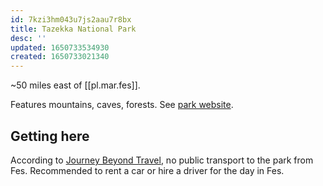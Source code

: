```yaml
---
id: 7kzi3hm043u7js2aau7r8bx
title: Tazekka National Park
desc: ''
updated: 1650733534930
created: 1650733021340
---
```


~50 miles east of [[pl.mar.fes]]. 

Features mountains, caves, forests. See [park website](http://www.tazekka.com/index.html).

## Getting here
According to [Journey Beyond Travel](https://www.journeybeyondtravel.com/blog/jbel-tazzeka-national-park.html), no public transport to the park from Fes. Recommended to rent a car or hire a driver for the day in Fes.
